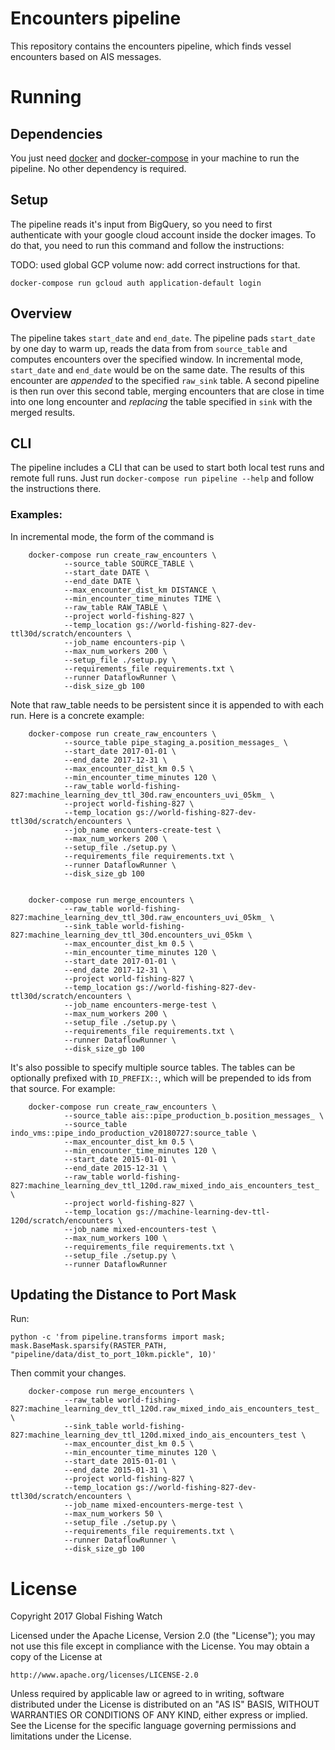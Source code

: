 # Encounters pipeline 

This repository contains the encounters pipeline, which finds vessel encounters
based on AIS messages.

# Running

## Dependencies

You just need [docker](https://www.docker.com/) and
[docker-compose](https://docs.docker.com/compose/) in your machine to run the
pipeline. No other dependency is required.

## Setup

The pipeline reads it's input from BigQuery, so you need to first authenticate
with your google cloud account inside the docker images. To do that, you need
to run this command and follow the instructions:

TODO: used global GCP volume now: add correct instructions for that.

```
docker-compose run gcloud auth application-default login
```

## Overview

The pipeline takes `start_date` and `end_date`. The pipeline pads `start_date`
by one day to warm up, reads the data from from `source_table` and computes
encounters over the specified window.
In incremental mode, `start_date` and `end_date` would be on the same date.  The results
of this encounter are *appended* to the specified `raw_sink` table. A second pipeline
is then run over this second table, merging encounters that are close in time into
one long encounter and *replacing* the table specified in `sink` with the merged results.

## CLI

The pipeline includes a CLI that can be used to start both local test runs and
remote full runs. Just run `docker-compose run pipeline --help` and follow the
instructions there.

### Examples:

In incremental mode, the form of the command is

        docker-compose run create_raw_encounters \
                --source_table SOURCE_TABLE \
                --start_date DATE \
                --end_date DATE \
                --max_encounter_dist_km DISTANCE \
                --min_encounter_time_minutes TIME \
                --raw_table RAW_TABLE \
                --project world-fishing-827 \
                --temp_location gs://world-fishing-827-dev-ttl30d/scratch/encounters \
                --job_name encounters-pip \
                --max_num_workers 200 \
                --setup_file ./setup.py \
                --requirements_file requirements.txt \
                --runner DataflowRunner \
                --disk_size_gb 100

Note that raw_table needs to be persistent since it is appended to with each run.
Here is a concrete example:


        docker-compose run create_raw_encounters \
                --source_table pipe_staging_a.position_messages_ \
                --start_date 2017-01-01 \
                --end_date 2017-12-31 \
                --max_encounter_dist_km 0.5 \
                --min_encounter_time_minutes 120 \
                --raw_table world-fishing-827:machine_learning_dev_ttl_30d.raw_encounters_uvi_05km_ \
                --project world-fishing-827 \
                --temp_location gs://world-fishing-827-dev-ttl30d/scratch/encounters \
                --job_name encounters-create-test \
                --max_num_workers 200 \
                --setup_file ./setup.py \
                --requirements_file requirements.txt \
                --runner DataflowRunner \
                --disk_size_gb 100


        docker-compose run merge_encounters \
                --raw_table world-fishing-827:machine_learning_dev_ttl_30d.raw_encounters_uvi_05km_ \
                --sink_table world-fishing-827:machine_learning_dev_ttl_30d.encounters_uvi_05km \
                --max_encounter_dist_km 0.5 \
                --min_encounter_time_minutes 120 \
                --start_date 2017-01-01 \
                --end_date 2017-12-31 \
                --project world-fishing-827 \
                --temp_location gs://world-fishing-827-dev-ttl30d/scratch/encounters \
                --job_name encounters-merge-test \
                --max_num_workers 200 \
                --setup_file ./setup.py \
                --requirements_file requirements.txt \
                --runner DataflowRunner \
                --disk_size_gb 100


It's also possible to specify multiple source tables. The tables can be optionally prefixed with `ID_PREFIX::`, which will
be prepended to ids from that source. For example:

        docker-compose run create_raw_encounters \
                --source_table ais::pipe_production_b.position_messages_ \
                --source_table indo_vms::pipe_indo_production_v20180727:source_table \
                --max_encounter_dist_km 0.5 \
                --min_encounter_time_minutes 120 \
                --start_date 2015-01-01 \
                --end_date 2015-12-31 \
                --raw_table world-fishing-827:machine_learning_dev_ttl_120d.raw_mixed_indo_ais_encounters_test_ \
                --project world-fishing-827 \
                --temp_location gs://machine-learning-dev-ttl-120d/scratch/encounters \
                --job_name mixed-encounters-test \
                --max_num_workers 100 \
                --requirements_file requirements.txt \
                --setup_file ./setup.py \
                --runner DataflowRunner 

## Updating the Distance to Port Mask

Run:

    python -c 'from pipeline.transforms import mask; mask.BaseMask.sparsify(RASTER_PATH, "pipeline/data/dist_to_port_10km.pickle", 10)'

Then commit your changes.

        docker-compose run merge_encounters \
                --raw_table world-fishing-827:machine_learning_dev_ttl_120d.raw_mixed_indo_ais_encounters_test_ \
                --sink_table world-fishing-827:machine_learning_dev_ttl_120d.mixed_indo_ais_encounters_test \
                --max_encounter_dist_km 0.5 \
                --min_encounter_time_minutes 120 \
                --start_date 2015-01-01 \
                --end_date 2015-01-31 \
                --project world-fishing-827 \
                --temp_location gs://world-fishing-827-dev-ttl30d/scratch/encounters \
                --job_name mixed-encounters-merge-test \
                --max_num_workers 50 \
                --setup_file ./setup.py \
                --requirements_file requirements.txt \
                --runner DataflowRunner \
                --disk_size_gb 100

# License

Copyright 2017 Global Fishing Watch

Licensed under the Apache License, Version 2.0 (the "License");
you may not use this file except in compliance with the License.
You may obtain a copy of the License at

    http://www.apache.org/licenses/LICENSE-2.0

Unless required by applicable law or agreed to in writing, software
distributed under the License is distributed on an "AS IS" BASIS,
WITHOUT WARRANTIES OR CONDITIONS OF ANY KIND, either express or implied.
See the License for the specific language governing permissions and
limitations under the License.
